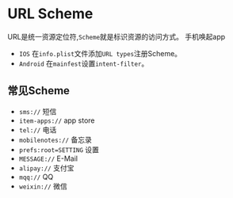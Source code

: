 # URL Scheme
URL是统一资源定位符,`Scheme`就是标识资源的访问方式。
手机唤起app
- `IOS`
在`info.plist`文件添加`URL types`注册Scheme。
- `Android`
在`mainfest`设置`intent-filter`。
## 常见Scheme
- `sms://`
短信
- `item-apps://`
app store
- `tel://`
电话
- `mobilenotes://`
备忘录
- `prefs:root=SETTING`
设置
- `MESSAGE://`
E-Mail
- `alipay://`
支付宝
- `mqq://`
QQ
- `weixin://`
微信